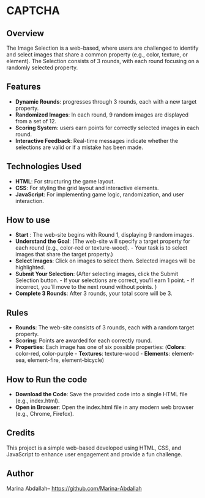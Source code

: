 # CAPTCHA
## Overview 
The Image Selection is a web-based, where users are 
challenged to identify and select images that share a common 
property (e.g., color, texture, or element). The Selection consists 
of 3 rounds, with each round focusing on a randomly selected 
property.  
## Features 
- **Dynamic Rounds**: progresses through 3 rounds, each with 
a new target property. 
- **Randomized Images**: In each round, 9 random images are 
displayed from a set of 12. 
- **Scoring System**: users earn points for correctly selected 
images in each round. 
- **Interactive Feedback**: Real-time messages indicate 
whether the selections are valid or if a mistake has been 
made. 
## Technologies Used 
- **HTML**: For structuring the game layout.
- **CSS**: For styling the grid layout and interactive elements. 
- **JavaScript**: For implementing game logic, randomization, 
and user interaction. 
## How to use 
- **Start** : The web-site begins with Round 1, displaying 9 random 
images. 
- **Understand the Goal**: (The web-site will specify a target property for each round (e.g., color-red or texture-wood). - Your task is to select images that share the target property.) 
- **Select Images**: Click on images to select them. Selected images will 
be highlighted. 
- **Submit Your Selection**: (After selecting images, click the Submit Selection button. - If your selections are correct, you’ll earn 1 point. - If incorrect, you’ll move to the next round without points. )
- **Complete 3 Rounds**: After 3 rounds, your total score will be 3. 
## Rules 
- **Rounds**: The web-site consists of 3 rounds, each with a 
random target property. 
- **Scoring**: Points are awarded for each correctly round. 
- **Properties**: Each image has one of six possible properties: (**Colors**: color-red, color-purple - **Textures**: texture-wood - **Elements**: element-sea, element-fire, element-bicycle) 
## How to Run the code 
- **Download the Code**: Save the provided code into a single HTML file (e.g., 
index.html). 
- **Open in Browser**: Open the index.html file in any modern web browser 
(e.g., Chrome, Firefox). 
## Credits 
This project is a simple web-based developed using HTML, CSS, 
and JavaScript to enhance user engagement and provide a fun 
challenge.

## Author
Marina Abdallah– https://github.com/Marina-Abdallah

